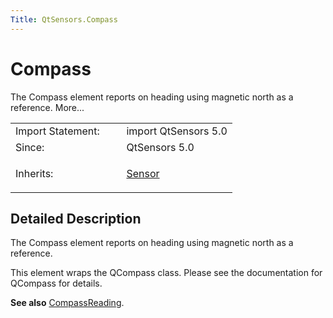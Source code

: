 ```yaml
---
Title: QtSensors.Compass
---
```

        
Compass
=======

<span class="subtitle"></span>
The Compass element reports on heading using magnetic north as a reference. More...

<table>
<colgroup>
<col width="50%" />
<col width="50%" />
</colgroup>
<tbody>
<tr class="odd">
<td>Import Statement:</td>
<td>import QtSensors 5.0</td>
</tr>
<tr class="even">
<td>Since:</td>
<td>QtSensors 5.0</td>
</tr>
<tr class="odd">
<td>Inherits:</td>
<td><p><a href="QtSensors.Sensor.md">Sensor</a></p></td>
</tr>
</tbody>
</table>

<span id="details"></span>
Detailed Description
--------------------

The Compass element reports on heading using magnetic north as a reference.

This element wraps the QCompass class. Please see the documentation for QCompass for details.

**See also** [CompassReading](../QtSensors.CompassReading.md).

